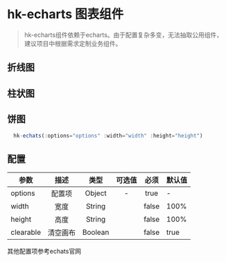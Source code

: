 # hk-echarts 图表组件

> hk-echarts组件依赖于echarts。由于配置复杂多变，无法抽取公用组件，建议项目中根据需求定制业务组件。

## 折线图

<template>
  <hk-echarts-line></hk-echarts-line>
</template>

## 柱状图

<template>
  <hk-echarts-bar></hk-echarts-bar>
</template>

## 饼图

<template>
  <hk-echarts-pie></hk-echarts-pie>
</template>

```js
  hk-echats(:options="options" :width="width" :height="height")
```

## 配置

| 参数 | 描述 | 类型 | 可选值 | 必须 | 默认值 |
| -- |:----: | :--: | :--: | :--: | -- |
| options | 配置项 | Object | - | true | - |
| width | 宽度 | String |  | false | 100% |
| height | 高度 | String |  | false | 100% |
| clearable | 清空画布 | Boolean |  | false | true |

其他配置项参考echats官网
